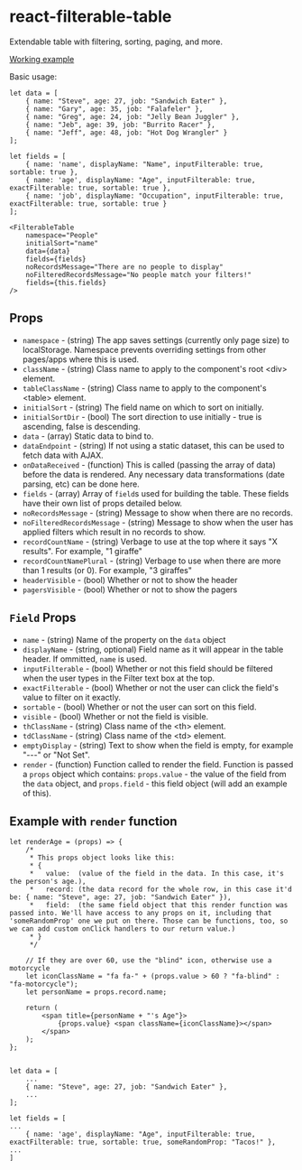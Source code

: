 # react-filterable-table
Extendable table with filtering, sorting, paging, and more.

[Working example](https://ianwitherow.github.io/react-filterable-table/example/index.html)

Basic usage:

```
let data = [
	{ name: "Steve", age: 27, job: "Sandwich Eater" },
	{ name: "Gary", age: 35, job: "Falafeler" },
	{ name: "Greg", age: 24, job: "Jelly Bean Juggler" },
	{ name: "Jeb", age: 39, job: "Burrito Racer" },
	{ name: "Jeff", age: 48, job: "Hot Dog Wrangler" }
];

let fields = [
	{ name: 'name', displayName: "Name", inputFilterable: true, sortable: true },
	{ name: 'age', displayName: "Age", inputFilterable: true, exactFilterable: true, sortable: true },
	{ name: 'job', displayName: "Occupation", inputFilterable: true, exactFilterable: true, sortable: true }
];

<FilterableTable
	namespace="People"
	initialSort="name"
	data={data}
	fields={fields}
	noRecordsMessage="There are no people to display"
	noFilteredRecordsMessage="No people match your filters!"
	fields={this.fields}
/>

```

## Props

* `namespace` - (string) The app saves settings (currently only page size) to localStorage. Namespace prevents overriding settings from other pages/apps where this is used.
* `className` - (string) Class name to apply to the component's root &lt;div&gt; element.
* `tableClassName` - (string) Class name to apply to the component's &lt;table&gt; element.
* `initialSort` - (string) The field name on which to sort on initially.
* `initialSortDir` - (bool) The sort direction to use initially - true is ascending, false is descending.
* `data` - (array) Static data to bind to.
* `dataEndpoint` - (string) If not using a static dataset, this can be used to fetch data with AJAX.
* `onDataReceived` - (function) This is called (passing the array of data) before the data is rendered. Any necessary data transformations (date parsing, etc) can be done here.
* `fields` - (array) Array of `field`s used for building the table. These fields have their own list of props detailed below.
* `noRecordsMessage` - (string) Message to show when there are no records.
* `noFilteredRecordsMessage` - (string) Message to show when the user has applied filters which result in no records to show.
* `recordCountName` - (string) Verbage to use at the top where it says "X results". For example, "1 giraffe"
* `recordCountNamePlural` - (string) Verbage to use when there are more than 1 results (or 0). For example, "3 giraffes"
* `headerVisible` - (bool) Whether or not to show the header
* `pagersVisible` - (bool) Whether or not to show the pagers


## `Field` Props

* `name` - (string) Name of the property on the `data` object
* `displayName` - (string, optional) Field name as it will appear in the table header. If ommitted, `name` is used.
* `inputFilterable` - (bool) Whether or not this field should be filtered when the user types in the Filter text box at the top.
* `exactFilterable` - (bool) Whether or not the user can click the field's value to filter on it exactly.
* `sortable` - (bool) Whether or not the user can sort on this field.
* `visible` - (bool) Whether or not the field is visible.
* `thClassName` - (string) Class name of the &lt;th&gt; element.
* `tdClassName` - (string) Class name of the &lt;td&gt; element.
* `emptyDisplay` - (string) Text to show when the field is empty, for example "---" or "Not Set".
* `render` - (function) Function called to render the field. Function is passed a `props` object which contains: `props.value` - the value of the field from the `data` object, and `props.field` - this field object (will add an example of this).


## Example with `render` function

```
let renderAge = (props) => {
	/*
	 * This props object looks like this:
	 * {
	 *   value:  (value of the field in the data. In this case, it's the person's age.),
	 *   record: (the data record for the whole row, in this case it'd be: { name: "Steve", age: 27, job: "Sandwich Eater" }),
	 *   field:  (the same field object that this render function was passed into. We'll have access to any props on it, including that 'someRandomProp' one we put on there. Those can be functions, too, so we can add custom onClick handlers to our return value.)
	 * }
	 */

	// If they are over 60, use the "blind" icon, otherwise use a motorcycle
	let iconClassName = "fa fa-" + (props.value > 60 ? "fa-blind" : "fa-motorcycle");
	let personName = props.record.name;

	return (
		<span title={personName + "'s Age"}>
			{props.value} <span className={iconClassName}></span>
		</span>
	);
};


let data = [
	...
	{ name: "Steve", age: 27, job: "Sandwich Eater" },
	...
];

let fields = [
...
	{ name: 'age', displayName: "Age", inputFilterable: true, exactFilterable: true, sortable: true, someRandomProp: "Tacos!" },
...
]
```
